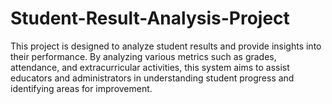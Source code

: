# Student-Result-Analysis-Project
This project is designed to analyze student results and provide insights into their performance. By analyzing various metrics such as grades, attendance, and extracurricular activities, this system aims to assist educators and administrators in understanding student progress and identifying areas for improvement. 
